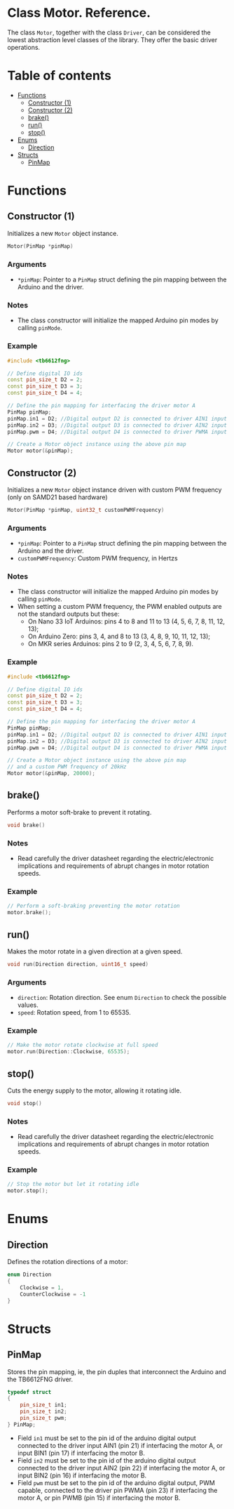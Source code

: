 # Class Motor. Reference.
The class `Motor`, together with the class `Driver`, can be considered the lowest abstraction level classes of the library. They offer the basic driver operations.

# Table of contents
- [Functions](#functions)
  * [Constructor (1)]((##constructor--1-))
  * [Constructor (2)]((##constructor-2))
  * [brake()](##brake--)
  * [run()](##run--)
  * [stop()](##stop--)
- [Enums](#enums)
  * [Direction](##direction)
- [Structs](#structs)
  * [PinMap](##pinmap)

# Functions

## Constructor (1)
Initializes a new `Motor` object instance.
```C++
Motor(PinMap *pinMap)
```

### Arguments
* `*pinMap`: Pointer to a `PinMap` struct defining the pin mapping between the Arduino and the driver.

### Notes
* The class constructor will initialize the mapped Arduino pin modes by calling `pinMode`.

### Example
```C++
#include <tb6612fng>

// Define digital IO ids
const pin_size_t D2 = 2;
const pin_size_t D3 = 3;
const pin_size_t D4 = 4;

// Define the pin mapping for interfacing the driver motor A
PinMap pinMap;
pinMap.in1 = D2; //Digital output D2 is connected to driver AIN1 input
pinMap.in2 = D3; //Digital output D3 is connected to driver AIN2 input
pinMap.pwm = D4; //Digital output D4 is connected to driver PWMA input

// Create a Motor object instance using the above pin map
Motor motor(&pinMap);
```

## Constructor (2)
Initializes a new `Motor` object instance driven with custom PWM frequency (only on SAMD21 based hardware)
```C++
Motor(PinMap *pinMap, uint32_t customPWMFrequency)
```

### Arguments
* `*pinMap`: Pointer to a `PinMap` struct defining the pin mapping between the Arduino and the driver.
* `customPWMFrequency`: Custom PWM frequency, in Hertzs
 
### Notes
* The class constructor will initialize the mapped Arduino pin modes by calling `pinMode`.
* When setting a custom PWM frequency, the PWM enabled outputs are not the standard outputs but these:
  - On Nano 33 IoT Arduinos: pins 4 to 8 and 11 to 13 (4, 5, 6, 7, 8, 11, 12, 13);
  - On Arduino Zero: pins 3, 4, and 8 to 13 (3, 4, 8, 9, 10, 11, 12, 13);
  - On MKR series Arduinos: pins 2 to 9 (2, 3, 4, 5, 6, 7, 8, 9). 

### Example
```C++
#include <tb6612fng>

// Define digital IO ids
const pin_size_t D2 = 2;
const pin_size_t D3 = 3;
const pin_size_t D4 = 4;

// Define the pin mapping for interfacing the driver motor A
PinMap pinMap;
pinMap.in1 = D2; //Digital output D2 is connected to driver AIN1 input
pinMap.in2 = D3; //Digital output D3 is connected to driver AIN2 input
pinMap.pwm = D4; //Digital output D4 is connected to driver PWMA input

// Create a Motor object instance using the above pin map
// and a custom PWM frequency of 20kHz
Motor motor(&pinMap, 20000);
```

## brake()
Performs a motor soft-brake to prevent it rotating.
```C++
void brake()
```

### Notes
* Read carefully the driver datasheet regarding the electric/electronic implications and requirements of abrupt changes in motor rotation speeds.

### Example
```C++
// Perform a soft-braking preventing the motor rotation
motor.brake();
```

## run()
Makes the motor rotate in a given direction at a given speed.
```C++
void run(Direction direction, uint16_t speed)
``` 
### Arguments
* `direction`: Rotation direction. See enum `Direction` to check the possible values.
* `speed`: Rotation speed, from 1 to 65535.

### Example
```C++
// Make the motor rotate clockwise at full speed
motor.run(Direction::Clockwise, 65535);
```

## stop()
Cuts the energy supply to the motor, allowing it rotating idle.
```C++
void stop()
```

### Notes
* Read carefully the driver datasheet regarding the electric/electronic implications and requirements of abrupt changes in motor rotation speeds.

### Example
```C++
// Stop the motor but let it rotating idle
motor.stop();
```


# Enums

## Direction
Defines the rotation directions of a motor:

```C++
enum Direction
{
    Clockwise = 1,
    CounterClockwise = -1
}
```


# Structs

## PinMap
Stores the pin mapping, ie, the pin duples that interconnect the Arduino and the TB6612FNG driver.

```C++
typedef struct
{
    pin_size_t in1;
    pin_size_t in2;
    pin_size_t pwm;
} PinMap;
```

* Field `in1` must be set to the pin id of the arduino digital output connected to the driver input AIN1 (pin 21) if interfacing the motor A, or input BIN1 (pin 17) if interfacing the motor B.
* Field `in2` must be set to the pin id of the arduino digital output connected to the driver input AIN2 (pin 22) if interfacing the motor A, or input BIN2 (pin 16) if interfacing the motor B.
* Field `pwm` must be set to the pin id of the arduino digital output, PWM capable, connected to the driver pin PWMA (pin 23) if interfacing the motor A, or pin PWMB (pin 15) if interfacing the motor B.
